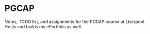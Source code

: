 # PGCAP

Notes, TODO list, and assignments for the PGCAP course at Liverpool. 
Hosts and builds my ePortfolio as well.
